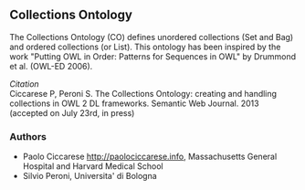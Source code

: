 ## Collections Ontology

The Collections Ontology (CO) defines unordered collections (Set and Bag) and ordered collections (or List). This ontology has been inspired by the work "Putting OWL in Order: Patterns for Sequences in OWL" by Drummond et al. (OWL-ED 2006).

*Citation*<br/>
Ciccarese P, Peroni S. The Collections Ontology: creating and handling collections in OWL 2 DL frameworks.
Semantic Web Journal. 2013 (accepted on July 23rd, in press)

### Authors

* Paolo Ciccarese http://paolociccarese.info,	Massachusetts General Hospital and Harvard Medical School<br/>
* Silvio Peroni,	Universita' di Bologna
